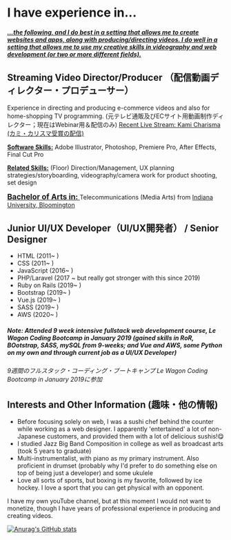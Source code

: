 <h1>I have experience in...</h1>

<h5 style="text-decoration: underline;">...the following, and I do best in a setting that allows me to create websites and apps, along with producing/directing videos. I do well in a setting that allows me to use my creative skills in videography and web development (or two or more different fields). </h5>

<h2>Streaming Video Director/Producer （配信動画ディレクター・プロデューサー）</h2>


 
<p>Experience in directing and producing e-commerce videos and also for home-shopping TV programming.   (元テレビ通販及びECサイト用動画制作ディレクター；現在はWebinar用＆配信のみ)
<a href="https://www.youtube.com/watch?v=73mnVyxWjBQ&t=5986s">Recent Live Stream: Kami Charisma (カミ・カリスマ受賞の配信)</a></p>

<p><strong><u>Software Skills:</u></strong> Adobe Illustrator, Photoshop, Premiere Pro, After Effects, Final Cut Pro</p>

<p><strong><u>Related Skills:</u></strong> (Floor) Direction/Management, UX planning strategies/storyboarding, videography/camera work for product shooting, set design</p>


<strong style="text-decoration: underline; font-weight:bold; font-size:1.25em;">Bachelor of Arts in: </strong>Telecommunications (Media Arts) from <a href="https://mediaschool.indiana.edu/academics/undergraduate/index.html" target="_blank">Indiana University, Bloomington</a>

<h2>Junior UI/UX Developer（UI/UX開発者） / Senior Designer</h2>

<ul>
  <li>HTML (2011~ )</li>
  <li>CSS (2011~ )</li>
  <li>JavaScript (2016~ )</li>
  <li>PHP/Laravel (2017 ~ but really got stronger with this since 2019)</li>
  <li>Ruby on Rails (2019~ )</li>
  <li>Bootstrap (2019~ )</li>
  <li>Vue.js (2019~ )</li>
  <li>SASS (2019~ )</li>
  <li>AWS (2020~ ) </li>
</ul>

<h5>Note: Attended 9 week intensive fullstack web development course, Le Wagon Coding Bootcamp in January 2019 (gained skills in RoR, BOotstrap, SASS, mySQL from 9-weeks; and Vue and AWS, some Python on my own and through current job as a UI/UX Developer)</h5>
<h6>9週間のフルスタック・コーディング・ブートキャンプ Le Wagon Coding Bootcamp in January 2019に参加</h6>

<h2>Interests and Other Information (趣味・他の情報)</h2>

<ul>
  <li>Before focusing solely on web, I was a sushi chef behind the counter while working as a web designer.  I apparently 'entertained' a lot of non-Japanese customers, and provided them with a lot of delicious sushis!😋</li>
  <li>I studied Jazz Big Band Composition in college as well as broadcast arts (took 5 years to graduate)</li>
  <li>Multi-instrumentalist, with piano as my primary instrument.  Also proficient in drumset (probably why I'd prefer to do something else on top of being just a developer) and some ukulele</li>
  <li>Love all sorts of sports, but boxing is my favorite, followed by ice hockey.  I love a sport that you can get physical with an opponent.</li>
</ul>

<p>I have my own youTube channel, but at this moment I would not want to monetize, though I have years of professional experience in producing and creating videos.</p>

[![Anurag's GitHub stats](https://github-readme-stats.vercel.app/api?username=rfujiwar23)](https://github.com/rfujiwar23/github-readme-stats)


